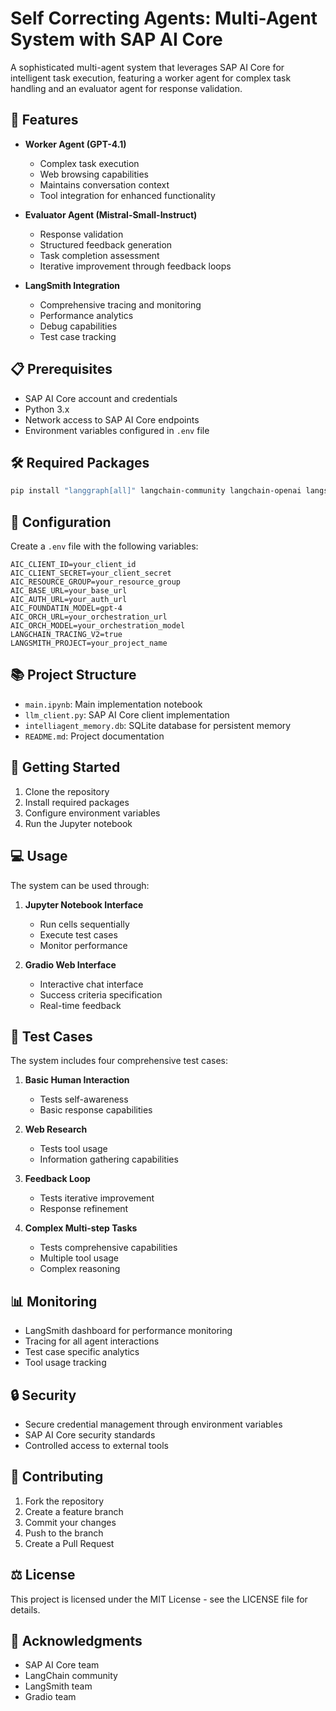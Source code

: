 # Self Correcting Agents: Multi-Agent System with SAP AI Core

A sophisticated multi-agent system that leverages SAP AI Core for intelligent task execution, featuring a worker agent for complex task handling and an evaluator agent for response validation.

## 🌟 Features

- **Worker Agent (GPT-4.1)**
  - Complex task execution
  - Web browsing capabilities
  - Maintains conversation context
  - Tool integration for enhanced functionality

- **Evaluator Agent (Mistral-Small-Instruct)**
  - Response validation
  - Structured feedback generation
  - Task completion assessment
  - Iterative improvement through feedback loops

- **LangSmith Integration**
  - Comprehensive tracing and monitoring
  - Performance analytics
  - Debug capabilities
  - Test case tracking

## 📋 Prerequisites

- SAP AI Core account and credentials
- Python 3.x
- Network access to SAP AI Core endpoints
- Environment variables configured in `.env` file

## 🛠️ Required Packages

```bash
pip install "langgraph[all]" langchain-community langchain-openai langsmith gradio
```

## 🔧 Configuration

Create a `.env` file with the following variables:

```env
AIC_CLIENT_ID=your_client_id
AIC_CLIENT_SECRET=your_client_secret
AIC_RESOURCE_GROUP=your_resource_group
AIC_BASE_URL=your_base_url
AIC_AUTH_URL=your_auth_url
AIC_FOUNDATIN_MODEL=gpt-4
AIC_ORCH_URL=your_orchestration_url
AIC_ORCH_MODEL=your_orchestration_model
LANGCHAIN_TRACING_V2=true
LANGSMITH_PROJECT=your_project_name
```

## 📚 Project Structure

- `main.ipynb`: Main implementation notebook
- `llm_client.py`: SAP AI Core client implementation
- `intelliagent_memory.db`: SQLite database for persistent memory
- `README.md`: Project documentation

## 🚀 Getting Started

1. Clone the repository
2. Install required packages
3. Configure environment variables
4. Run the Jupyter notebook

## 💻 Usage

The system can be used through:

1. **Jupyter Notebook Interface**
   - Run cells sequentially
   - Execute test cases
   - Monitor performance

2. **Gradio Web Interface**
   - Interactive chat interface
   - Success criteria specification
   - Real-time feedback

## 🧪 Test Cases

The system includes four comprehensive test cases:

1. **Basic Human Interaction**
   - Tests self-awareness
   - Basic response capabilities

2. **Web Research**
   - Tests tool usage
   - Information gathering capabilities

3. **Feedback Loop**
   - Tests iterative improvement
   - Response refinement

4. **Complex Multi-step Tasks**
   - Tests comprehensive capabilities
   - Multiple tool usage
   - Complex reasoning

## 📊 Monitoring

- LangSmith dashboard for performance monitoring
- Tracing for all agent interactions
- Test case specific analytics
- Tool usage tracking

## 🔒 Security

- Secure credential management through environment variables
- SAP AI Core security standards
- Controlled access to external tools

## 🤝 Contributing

1. Fork the repository
2. Create a feature branch
3. Commit your changes
4. Push to the branch
5. Create a Pull Request

## ⚖️ License

This project is licensed under the MIT License - see the LICENSE file for details.

## 🙏 Acknowledgments

- SAP AI Core team
- LangChain community
- LangSmith team
- Gradio team
